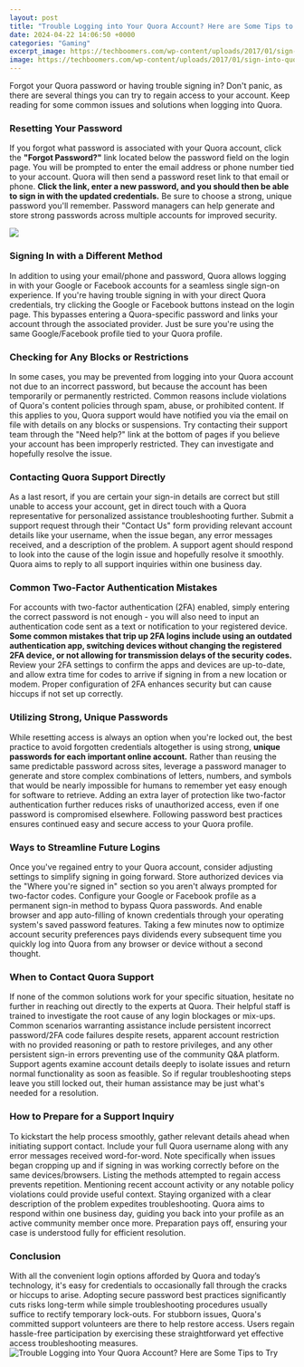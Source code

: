 ```yaml
---
layout: post
title: "Trouble Logging into Your Quora Account? Here are Some Tips to Try"
date: 2024-04-22 14:06:50 +0000
categories: "Gaming"
excerpt_image: https://techboomers.com/wp-content/uploads/2017/01/sign-into-quora-1.png
image: https://techboomers.com/wp-content/uploads/2017/01/sign-into-quora-1.png
---
```


Forgot your Quora password or having trouble signing in? Don't panic, as there are several things you can try to regain access to your account. Keep reading for some common issues and solutions when logging into Quora.
### Resetting Your Password 
If you forgot what password is associated with your Quora account, click the **"Forgot Password?"** link located below the password field on the login page. You will be prompted to enter the email address or phone number tied to your account. Quora will then send a password reset link to that email or phone. **Click the link, enter a new password, and you should then be able to sign in with the updated credentials.** Be sure to choose a strong, unique password you'll remember. Password managers can help generate and store strong passwords across multiple accounts for improved security.

![](https://i.ytimg.com/vi/hK0KrPCb2a4/maxresdefault.jpg)
### Signing In with a Different Method  
In addition to using your email/phone and password, Quora allows logging in with your Google or Facebook accounts for a seamless single sign-on experience. If you're having trouble signing in with your direct Quora credentials, try clicking the Google or Facebook buttons instead on the login page. This bypasses entering a Quora-specific password and links your account through the associated provider. Just be sure you're using the same Google/Facebook profile tied to your Quora profile.
### Checking for Any Blocks or Restrictions
In some cases, you may be prevented from logging into your Quora account not due to an incorrect password, but because the account has been temporarily or permanently restricted. Common reasons include violations of Quora's content policies through spam, abuse, or prohibited content. If this applies to you, Quora support would have notified you via the email on file with details on any blocks or suspensions. Try contacting their support team through the "Need help?" link at the bottom of pages if you believe your account has been improperly restricted. They can investigate and hopefully resolve the issue. 
### Contacting Quora Support Directly
As a last resort, if you are certain your sign-in details are correct but still unable to access your account, get in direct touch with a Quora representative for personalized assistance troubleshooting further. Submit a support request through their "Contact Us" form providing relevant account details like your username, when the issue began, any error messages received, and a description of the problem. A support agent should respond to look into the cause of the login issue and hopefully resolve it smoothly. Quora aims to reply to all support inquiries within one business day. 
### Common Two-Factor Authentication Mistakes
For accounts with two-factor authentication (2FA) enabled, simply entering the correct password is not enough - you will also need to input an authentication code sent as a text or notification to your registered device. **Some common mistakes that trip up 2FA logins include using an outdated authentication app, switching devices without changing the registered 2FA device, or not allowing for transmission delays of the security codes.** Review your 2FA settings to confirm the apps and devices are up-to-date, and allow extra time for codes to arrive if signing in from a new location or modem. Proper configuration of 2FA enhances security but can cause hiccups if not set up correctly.
### Utilizing Strong, Unique Passwords 
While resetting access is always an option when you're locked out, the best practice to avoid forgotten credentials altogether is using strong, **unique passwords for each important online account.** Rather than reusing the same predictable password across sites, leverage a password manager to generate and store complex combinations of letters, numbers, and symbols that would be nearly impossible for humans to remember yet easy enough for software to retrieve. Adding an extra layer of protection like two-factor authentication further reduces risks of unauthorized access, even if one password is compromised elsewhere. Following password best practices ensures continued easy and secure access to your Quora profile.
### Ways to Streamline Future Logins
Once you've regained entry to your Quora account, consider adjusting settings to simplify signing in going forward. Store authorized devices via the "Where you're signed in" section so you aren't always prompted for two-factor codes. Configure your Google or Facebook profile as a permanent sign-in method to bypass Quora passwords. And enable browser and app auto-filling of known credentials through your operating system's saved password features. Taking a few minutes now to optimize account security preferences pays dividends every subsequent time you quickly log into Quora from any browser or device without a second thought.
### When to Contact Quora Support 
If none of the common solutions work for your specific situation, hesitate no further in reaching out directly to the experts at Quora. Their helpful staff is trained to investigate the root cause of any login blockages or mix-ups. Common scenarios warranting assistance include persistent incorrect password/2FA code failures despite resets, apparent account restriction with no provided reasoning or path to restore privileges, and any other persistent sign-in errors preventing use of the community Q&A platform. Support agents examine account details deeply to isolate issues and return normal functionality as soon as feasible. So if regular troubleshooting steps leave you still locked out, their human assistance may be just what's needed for a resolution.
### How to Prepare for a Support Inquiry
To kickstart the help process smoothly, gather relevant details ahead when initiating support contact. Include your full Quora username along with any error messages received word-for-word. Note specifically when issues began cropping up and if signing in was working correctly before on the same devices/browsers. Listing the methods attempted to regain access prevents repetition. Mentioning recent account activity or any notable policy violations could provide useful context. Staying organized with a clear description of the problem expedites troubleshooting. Quora aims to respond within one business day, guiding you back into your profile as an active community member once more. Preparation pays off, ensuring your case is understood fully for efficient resolution.
### Conclusion
With all the convenient login options afforded by Quora and today’s technology, it's easy for credentials to occasionally fall through the cracks or hiccups to arise. Adopting secure password best practices significantly cuts risks long-term while simple troubleshooting procedures usually suffice to rectify temporary lock-outs. For stubborn issues, Quora's committed support volunteers are there to help restore access. Users regain hassle-free participation by exercising these straightforward yet effective access troubleshooting measures.
![Trouble Logging into Your Quora Account? Here are Some Tips to Try](https://techboomers.com/wp-content/uploads/2017/01/sign-into-quora-1.png)